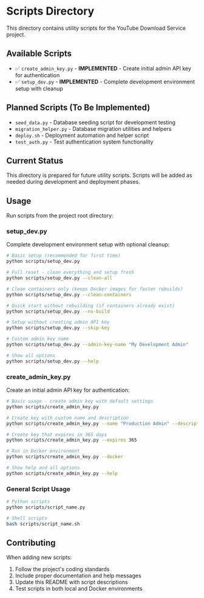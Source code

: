 # Scripts Directory

This directory contains utility scripts for the YouTube Download Service project.

## Available Scripts

- ✅ `create_admin_key.py` - **IMPLEMENTED** - Create initial admin API key for authentication
- ✅ `setup_dev.py` - **IMPLEMENTED** - Complete development environment setup with cleanup

## Planned Scripts (To Be Implemented)

- `seed_data.py` - Database seeding script for development testing
- `migration_helper.py` - Database migration utilities and helpers
- `deploy.sh` - Deployment automation and helper script
- `test_auth.py` - Test authentication system functionality

## Current Status

This directory is prepared for future utility scripts. Scripts will be added as needed during development and deployment phases.

## Usage

Run scripts from the project root directory:

### setup_dev.py

Complete development environment setup with optional cleanup:

```bash
# Basic setup (recommended for first time)
python scripts/setup_dev.py

# Full reset - clean everything and setup fresh
python scripts/setup_dev.py --clean-all

# Clean containers only (keeps Docker images for faster rebuilds)
python scripts/setup_dev.py --clean-containers

# Quick start without rebuilding (if containers already exist)
python scripts/setup_dev.py --no-build

# Setup without creating admin API key
python scripts/setup_dev.py --skip-key

# Custom admin key name
python scripts/setup_dev.py --admin-key-name "My Development Admin"

# Show all options
python scripts/setup_dev.py --help
```

### create_admin_key.py

Create an initial admin API key for authentication:

```bash
# Basic usage - create admin key with default settings
python scripts/create_admin_key.py

# Create key with custom name and description
python scripts/create_admin_key.py --name "Production Admin" --description "Main admin key"

# Create key that expires in 365 days
python scripts/create_admin_key.py --expires 365

# Run in Docker environment
python scripts/create_admin_key.py --docker

# Show help and all options
python scripts/create_admin_key.py --help
```

### General Script Usage

```bash
# Python scripts
python scripts/script_name.py

# Shell scripts  
bash scripts/script_name.sh
```

## Contributing

When adding new scripts:
1. Follow the project's coding standards
2. Include proper documentation and help messages
3. Update this README with script descriptions
4. Test scripts in both local and Docker environments